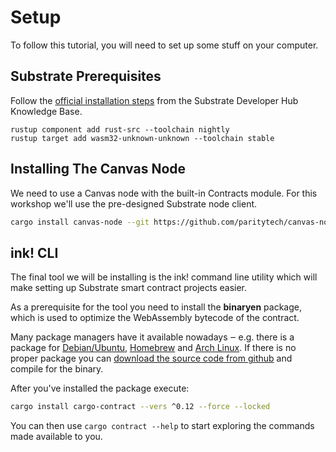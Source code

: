 Setup
===

To follow this tutorial, you will need to set up some stuff on your computer.

## Substrate Prerequisites

Follow the
[official installation steps](https://substrate.dev/docs/en/knowledgebase/getting-started/) from the
Substrate Developer Hub Knowledge Base.

```
rustup component add rust-src --toolchain nightly
rustup target add wasm32-unknown-unknown --toolchain stable
```

## Installing The Canvas Node

We need to use a Canvas node with the built-in Contracts module. For this workshop we'll use the pre-designed Substrate node client.

```bash
cargo install canvas-node --git https://github.com/paritytech/canvas-node.git --tag v0.1.7 --force --locked
```

## ink! CLI

The final tool we will be installing is the ink! command line utility which will make setting up Substrate smart contract projects easier.

As a prerequisite for the tool you need to install the **binaryen** package, which is used to optimize the WebAssembly bytecode of the contract.

Many package managers have it available nowadays ‒ e.g. there is a package for [Debian/Ubuntu](https://tracker.debian.org/pkg/binaryen),
[Homebrew](https://formulae.brew.sh/formula/binaryen) and [Arch Linux](https://archlinux.org/packages/community/x86_64/binaryen/).
If there is no proper package you can [download the source code from github](https://github.com/WebAssembly/binaryen) and compile for the binary.

After you've installed the package execute:

```bash
cargo install cargo-contract --vers ^0.12 --force --locked
```

You can then use `cargo contract --help` to start exploring the commands made available to you.
